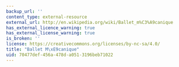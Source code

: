 ```yaml
---
backup_url: ''
content_type: external-resource
external_url: http://en.wikipedia.org/wiki/Ballet_m%C3%A9canique
has_external_licence_warning: true
has_external_license_warning: true
is_broken: ''
license: https://creativecommons.org/licenses/by-nc-sa/4.0/
title: "Ballet M\xE9canique"
uid: 70477def-456a-478d-a051-3196beb71022
---
```

